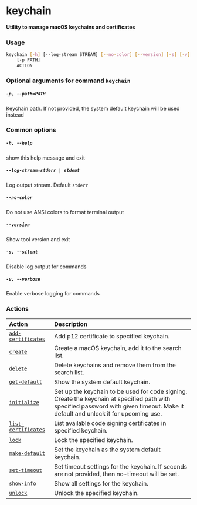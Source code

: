 
keychain
========


**Utility to manage macOS keychains and certificates**
### Usage
```bash
keychain [-h] [--log-stream STREAM] [--no-color] [--version] [-s] [-v]
    [-p PATH]
    ACTION
```
### Optional arguments for command `keychain`

##### `-p, --path=PATH`


Keychain path. If not provided, the system default keychain will be used instead
### Common options

##### `-h, --help`


show this help message and exit
##### `--log-stream=stderr | stdout`


Log output stream. Default `stderr`
##### `--no-color`


Do not use ANSI colors to format terminal output
##### `--version`


Show tool version and exit
##### `-s, --silent`


Disable log output for commands
##### `-v, --verbose`


Enable verbose logging for commands
### Actions

|Action|Description|
| :--- | :--- |
|[`add-certificates`](add-certificates.md)|Add p12 certificate to specified keychain.|
|[`create`](create.md)|Create a macOS keychain, add it to the search list.|
|[`delete`](delete.md)|Delete keychains and remove them from the search list.|
|[`get-default`](get-default.md)|Show the system default keychain.|
|[`initialize`](initialize.md)|Set up the keychain to be used for code signing. Create the keychain         at specified path with specified password with given timeout.         Make it default and unlock it for upcoming use.|
|[`list-certificates`](list-certificates.md)|List available code signing certificates in specified keychain.|
|[`lock`](lock.md)|Lock the specified keychain.|
|[`make-default`](make-default.md)|Set the keychain as the system default keychain.|
|[`set-timeout`](set-timeout.md)|Set timeout settings for the keychain.         If seconds are not provided, then no-timeout will be set.|
|[`show-info`](show-info.md)|Show all settings for the keychain.|
|[`unlock`](unlock.md)|Unlock the specified keychain.|
